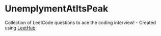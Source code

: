 # UnemplymentAtItsPeak
Collection of LeetCode questions to ace the coding interview! - Created using [LeetHub](https://github.com/QasimWani/LeetHub)
